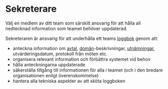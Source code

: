 # Sekreterare

<summary>
Välj en medlem av ditt team som särskilt ansvarig för att hålla all nedtecknad information som teamet behöver uppdaterad.
</summary>

Sekreteraren är ansvarig för att underhålla ett teams [loggbok](glossary:logbook) genom att:

- anteckna information om [avtal](glossary:agreement), [domän](glossary:domain)-beskrivningar, [utnämningar](section:role-selection), utvärderingsdatum, protokoll från möten etc.
- organisera relevant information och förbättra systemet vid behov
- hålla anteckningarna uppdaterade
- säkerställa tillgång till informationen för alla i teamet (och i den bredare organisationen enligt överenskommelse)
- hantera alla tekniska aspekter av att sköta loggboken